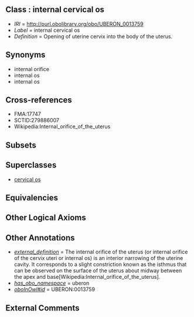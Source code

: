 
## Class : internal cervical os

 * *IRI* = http://purl.obolibrary.org/obo/UBERON_0013759
 * *Label* = internal cervical os
 * *Definition* = Opening of uterine cervix into the body of the uterus.

## Synonyms

 * internal orifice
 * internal os
 * internal os

## Cross-references

 * FMA:17747
 * SCTID:279886007
 * Wikipedia:Internal_orifice_of_the_uterus

## Subsets


## Superclasses

 * [cervical os](../../UBERON/58/UBERON_0013758.md)

## Equivalencies


## Other Logical Axioms


## Other Annotations

 * *[external_definition](../../UBPROP/01/UBPROP_0000001.md)* = The internal orifice of the uterus (or internal orifice of the cervix uteri or internal os) is an interior narrowing of the uterine cavity. It corresponds to a slight constriction known as the isthmus that can be observed on the surface of the uterus about midway between the apex and base[Wikipedia:Internal_orifice_of_the_uterus].
 * *[has_obo_namespace](../../ce/oboInOwl#hasOBONamespace.md)* = uberon
 * *[oboInOwl#id](../../id/oboInOwl#id.md)* = UBERON:0013759

## External Comments

